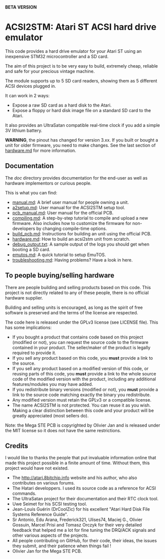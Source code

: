 **BETA VERSION**

ACSI2STM: Atari ST ACSI hard drive emulator
===========================================

This code provides a hard drive emulator for your Atari ST using an inexpensive
STM32 microcontroller and a SD card.

The aim of this project is to be very easy to build, extremely cheap, reliable
and safe for your precious vintage machine.

The module supports up to 5 SD card readers, showing them as 5 different ACSI
devices plugged in.

It can work in 2 ways:
 * Expose a raw SD card as a hard disk to the Atari.
 * Expose a floppy or hard disk image file on a standard SD card to the Atari.

It also provides an UltraSatan compatible real-time clock if you add a simple 3V
lithium battery.

**WARNING**, the pinout has changed for version 3.xx. If you built or bought a
unit for older firmware, you need to make changes. See the last section of
[hardware.md](doc/hardware.md) for more information.


Documentation
-------------

The *doc* directory provides documentation for the end-user as well as hardware
implementors or curious people.

This is what you can find:

 * [manual.md](doc/manual.md): A brief user manual for people owning a unit.
 * [a2setup.md](doc/a2setup.md): User manual for the ACSI2STM setup tool.
 * [pcb_manual.md](doc/pcb_manual.md): User manual for the official PCB.
 * [compiling.md](doc/compiling.md): A step-by-step tutorial to compile and
   upload a new firmware. Also includes how to customize the firmware for
   non-developers by changing compile-time options.
 * [build_pcb.md](doc/build_pcb.md): Instructions for building an unit using
   the official PCB.
 * [hardware.md](doc/hardware.md): How to build an acsi2stm unit from scratch.
 * [debug_output.txt](doc/debug_output.txt): A sample output of the logs you
   should get when booting a SD card.
 * [emutos.md](doc/emutos.md): A quick tutorial to setup EmuTOS.
 * [troubleshooting.md](doc/troubleshooting.md): Having problems? Have a look
   in here.


To people buying/selling hardware
---------------------------------

There are people building and selling products based on this code. This project
is not directly related to any of these people, there is no official hardware
supplier.

Building and selling units is encouraged, as long as the spirit of free software
is preserved and the terms of the license are respected.

The code here is released under the GPLv3 license (see LICENSE file). This has
some implications:

 * If you bought a product that contains code based on this project (modified or
   not), you can request the source code to the firmware contained in your
   product. The seller/maker of the product is legally required to provide it.
 * If you sell any product based on this code, you **must** provide a link to
   the source.
 * If you sell any product based on a modified version of this code, or reusing
   parts of this code, you **must** provide a link to the whole source code of
   the modified version with the product, including any additional
   features/modules you may have added.
 * If you redistribute binary versions (modified or not), you **must** provide a
   link to the source code matching exactly the binary you redistribute.
 * Any modified version must retain the GPLv3 or a compatible license.
 * The name ACSI2STM is not protected. You can reuse it as you wish. Making a
   clear distinction between this code and your product will be greatly
   appreciated (most sellers do).

Note: the Mega STE PCB is copyrighted by Olivier Jan and is released under the
MIT license so it does not have the same restrictions.

Credits
-------

I would like to thanks the people that put invaluable information online that
made this project possible in a finite amount of time. Without them, this
project would have not existed.

 * The http://atari.8bitchip.info website and his author, who also contributes
   on various forums.
 * The Hatari developpers. I used its source code as a reference for ACSI
   commands.
 * The UltraSatan project for their documentation and their RTC clock tool.
 * Uwe Seimet for his SCSI testing tool.
 * Jean-Louis Guérin (DrCoolZic) for his excellent "Atari Hard Disk File Systems
   Reference Guide".
 * Sr Antonio, Edu Arana, Frederick321, Ulises74, Maciej G., Olivier Gossuin,
   Marcel Prisi and Tomasz Orczyk for their very detailed feedback that helped
   me a lot for fine tuning the DRQ/ACK signals and other various aspects of the
   projects.
 * All people contributing on GitHub, for their code, their ideas, the issues
   they submit, and their patience when things fail !
 * Olivier Jan for the Mega STE PCB.

